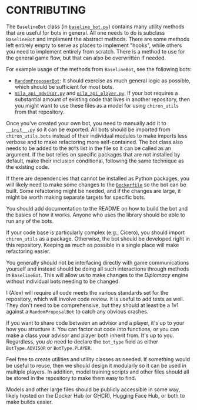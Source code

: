 # CONTRIBUTING

The `BaselineBot` class (in [`baseline_bot.py`](src/chiron_utils/bots/baseline_bot.py)) contains many utility methods that are useful for bots in general. All one needs to do is subclass `BaselineBot` and implement the abstract methods. There are some methods left entirely empty to serve as places to implement "hooks", while others you need to implement entirely from scratch. There is a method to use for the general game flow, but that can also be overwritten if needed.

For example usage of the methods from `BaselineBot`, see the following bots:

- [`RandomProposerBot`](src/chiron_utils/bots/random_proposer_bot.py): It should exercise as much general logic as possible, which should be sufficient for most bots.
- [`mila_api_advisor.py`](https://github.com/ALLAN-DIP/diplomacy_cicero/blob/main/fairdiplomacy_external/mila_api_advisor.py) and [`mila_api_player.py`](https://github.com/ALLAN-DIP/diplomacy_cicero/blob/main/fairdiplomacy_external/mila_api_player.py): If your bot requires a substantial amount of existing code that lives in another repository, then you might want to use these files as a model for using `chiron_utils` from that repository.

Once you've created your own bot, you need to manually add it to [`__init__.py`](src/chiron_utils/bots/__init__.py) so it can be exported. All bots should be imported from `chiron_utils.bots` instead of their individual modules to make imports less verbose and to make refactoring more self-contained. The bot class also needs to be added to the `BOTS` list in the file so it can be called as an argument. If the bot relies on specific packages that are not installed by default, make their inclusion conditional, following the same technique as the existing code.

If there are dependencies that cannot be installed as Python packages, you will likely need to make some changes to the [`Dockerfile`](Dockerfile) so the bot can be built. Some refactoring might be needed, and if the changes are large, it might be worth making separate targets for specific bots.

You should add documentation to the README on how to build the bot and the basics of how it works. Anyone who uses the library should be able to run any of the bots.

If your code base is particularly complex (e.g., Cicero), you should import `chiron_utils` as a package. Otherwise, the bot should be developed right in this repository. Keeping as much as possible in a single place will make refactoring easier.

You generally should not be interfacing directly with game communications yourself and instead should be doing all such interactions through methods in `BaselineBot`. This will allow us to make changes to the _Diplomacy_ engine without individual bots needing to be changed.

I (Alex) will require all code meets the various standards set for the repository, which will involve code review. It is useful to add tests as well. They don't need to be comprehensive, but they should at least be a 1v1 against a `RandomProposalBot` to catch any obvious crashes.

If you want to share code between an advisor and a player, it's up to your how you structure it. You can factor out code into functions, or you can make a class your advisor and player both inherit from. It's up to you. Regardless, you _do_ need to declare the `bot_type` field as either `BotType.ADVISOR` or `BotType.PLAYER`.

Feel free to create utilities and utility classes as needed. If something would be useful to reuse, then we should design it modularly so it can be used in multiple players. In addition, model training scripts and other files should all be stored in the repository to make them easy to find.

Models and other large files should be publicly accessible in some way, likely hosted on the Docker Hub (or GHCR), Hugging Face Hub, or both to make builds easier.
